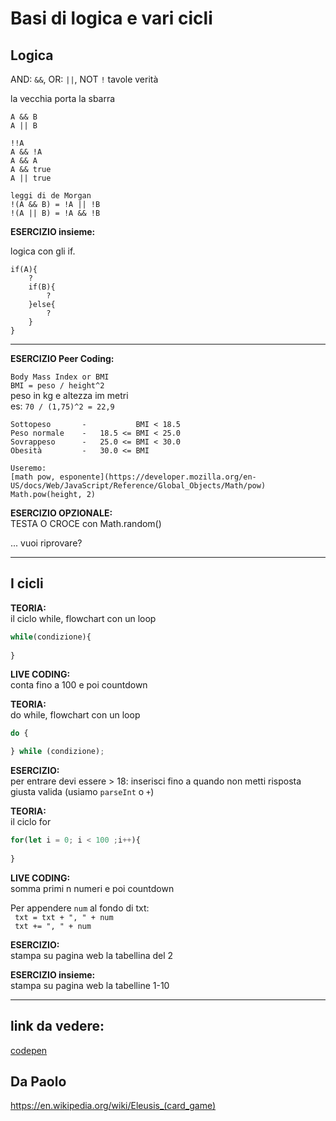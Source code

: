 # Basi di logica e vari cicli

## Logica

AND: `&&`,  OR: `||`, NOT `!` tavole verità

la vecchia porta la sbarra

```
A && B
A || B

!!A
A && !A
A && A
A && true
A || true

leggi di de Morgan
!(A && B) = !A || !B
!(A || B) = !A && !B
```

**ESERCIZIO insieme:** 

logica con gli if.
```
if(A){
    ?
    if(B){
        ?
    }else{
        ?
    }
}
```

---

**ESERCIZIO Peer Coding:** 

`Body Mass Index or BMI`  
`BMI = peso / height^2`  
peso in kg e altezza im metri   
es: `70 / (1,75)^2 = 22,9` 
```
Sottopeso       -           BMI < 18.5  
Peso normale    -   18.5 <= BMI < 25.0  
Sovrappeso      -   25.0 <= BMI < 30.0  
Obesità         -   30.0 <= BMI

Useremo:    
[math pow, esponente](https://developer.mozilla.org/en-US/docs/Web/JavaScript/Reference/Global_Objects/Math/pow)
Math.pow(height, 2)  

```

**ESERCIZIO OPZIONALE:**   
TESTA O CROCE con Math.random()

... vuoi riprovare?

---
## I cicli

**TEORIA:**  
il ciclo while, flowchart con un loop

```js
while(condizione){
    
}
```
**LIVE CODING:**   
    conta fino a 100 e poi countdown

**TEORIA:**  
do while, flowchart con un loop

```js
do {

} while (condizione);
```
**ESERCIZIO:**   
per entrare devi essere > 18: inserisci fino a quando non metti risposta giusta valida (usiamo `parseInt` o `+`)

**TEORIA:**   
il ciclo for

```js
for(let i = 0; i < 100 ;i++){
    
}
```

**LIVE CODING:**  
somma primi n numeri e poi countdown

Per appendere `num` al fondo di txt:  
` txt = txt + ", " + num`  
` txt += ", " + num`

**ESERCIZIO:**  
stampa su pagina web la tabellina del 2

**ESERCIZIO insieme:**   
stampa su pagina web la tabelline 1-10
 
---
## link da vedere:

[codepen](https://codepen.io/)

## Da Paolo
https://en.wikipedia.org/wiki/Eleusis_(card_game)